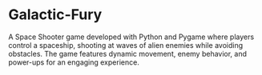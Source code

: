 # Galactic-Fury
A Space Shooter game developed with Python and Pygame where players control a spaceship, shooting at waves of alien enemies while avoiding obstacles. The game features dynamic movement, enemy behavior, and power-ups for an engaging experience.
